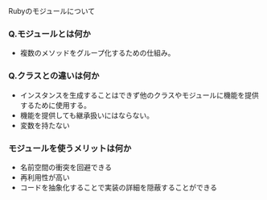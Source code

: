 Rubyのモジュールについて
### Q.モジュールとは何か
- 複数のメソッドをグループ化するための仕組み。

### Q.クラスとの違いは何か
- インスタンスを生成することはできず他のクラスやモジュールに機能を提供するために使用する。
- 機能を提供しても継承扱いにはならない。
- 変数を持たない
### モジュールを使うメリットは何か
- 名前空間の衝突を回避できる
- 再利用性が高い
- コードを抽象化することで実装の詳細を隠蔽することができる